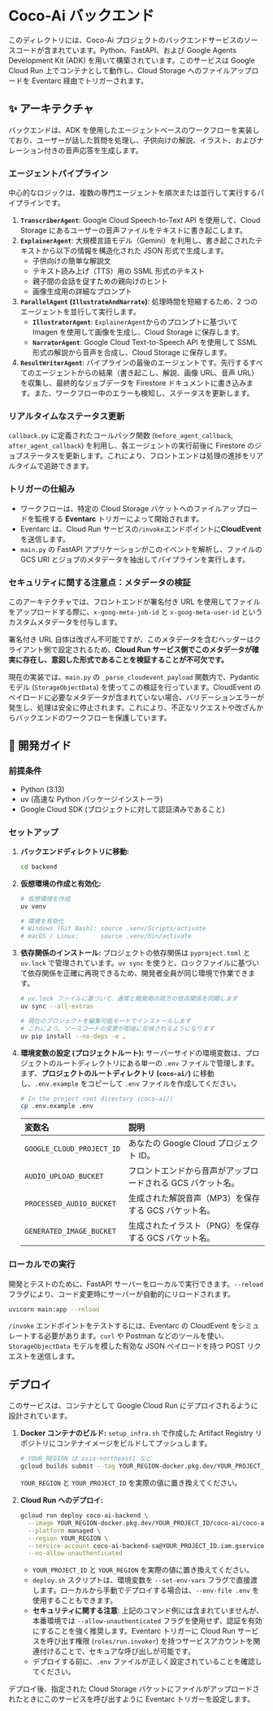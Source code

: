 # Coco-Ai バックエンド

このディレクトリには、Coco-Ai プロジェクトのバックエンドサービスのソースコードが含まれています。Python、FastAPI、および Google Agents Development Kit (ADK) を用いて構築されています。このサービスは Google Cloud Run 上でコンテナとして動作し、Cloud Storage へのファイルアップロードを Eventarc 経由でトリガーされます。

## ✨ アーキテクチャ

バックエンドは、ADK を使用したエージェントベースのワークフローを実装しており、ユーザーが話した質問を処理し、子供向けの解説、イラスト、およびナレーション付きの音声応答を生成します。

### エージェントパイプライン

中心的なロジックは、複数の専門エージェントを順次または並行して実行するパイプラインです。

1.  **`TranscriberAgent`**: Google Cloud Speech-to-Text API を使用して、Cloud Storage にあるユーザーの音声ファイルをテキストに書き起こします。
2.  **`ExplainerAgent`**: 大規模言語モデル（Gemini）を利用し、書き起こされたテキストから以下の情報を構造化された JSON 形式で生成します。
    - 子供向けの簡単な解説文
    - テキスト読み上げ（TTS）用の SSML 形式のテキスト
    - 親子間の会話を促すための親向けのヒント
    - 画像生成用の詳細なプロンプト
3.  **`ParallelAgent` (`IllustrateAndNarrate`)**: 処理時間を短縮するため、2 つのエージェントを並行して実行します。
    - **`IllustratorAgent`**: `ExplainerAgent`からのプロンプトに基づいて Imagen を使用して画像を生成し、Cloud Storage に保存します。
    - **`NarratorAgent`**: Google Cloud Text-to-Speech API を使用して SSML 形式の解説から音声を合成し、Cloud Storage に保存します。
4.  **`ResultWriterAgent`**: パイプラインの最後のエージェントです。先行するすべてのエージェントからの結果（書き起こし、解説、画像 URL、音声 URL）を収集し、最終的なジョブデータを Firestore ドキュメントに書き込みます。また、ワークフロー中のエラーも検知し、ステータスを更新します。

### リアルタイムなステータス更新

`callback.py` に定義されたコールバック関数 (`before_agent_callback`, `after_agent_callback`) を利用し、各エージェントの実行前後に Firestore のジョブステータスを更新します。これにより、フロントエンドは処理の進捗をリアルタイムで追跡できます。

### トリガーの仕組み

- ワークフローは、特定の Cloud Storage バケットへのファイルアップロードを監視する **Eventarc** トリガーによって開始されます。
- Eventarc は、Cloud Run サービスの`/invoke`エンドポイントに**CloudEvent**を送信します。
- `main.py` の FastAPI アプリケーションがこのイベントを解析し、ファイルの GCS URI とジョブのメタデータを抽出してパイプラインを実行します。

### セキュリティに関する注意点：メタデータの検証

このアーキテクチャでは、フロントエンドが署名付き URL を使用してファイルをアップロードする際に、`x-goog-meta-job-id` と `x-goog-meta-user-id` というカスタムメタデータを付与します。

署名付き URL 自体は改ざん不可能ですが、このメタデータを含むヘッダーはクライアント側で設定されるため、**Cloud Run サービス側でこのメタデータが確実に存在し、意図した形式であることを検証することが不可欠です。**

現在の実装では、`main.py` の `_parse_cloudevent_payload` 関数内で、Pydantic モデル (`StorageObjectData`) を使ってこの検証を行っています。CloudEvent のペイロードに必要なメタデータが含まれていない場合、バリデーションエラーが発生し、処理は安全に停止されます。これにより、不正なリクエストや改ざんからバックエンドのワークフローを保護しています。

## 🚀 開発ガイド

### 前提条件

- Python (3.13)
- uv (高速な Python パッケージインストーラ)
- Google Cloud SDK (プロジェクトに対して認証済みであること)

### セットアップ

1.  **バックエンドディレクトリに移動:**

    ```bash
    cd backend
    ```

2.  **仮想環境の作成と有効化:**

    ```bash
    # 仮想環境を作成
    uv venv

    # 環境を有効化
    # Windows (Git Bash): source .venv/Scripts/activate
    # macOS / Linux:      source .venv/bin/activate
    ```

3.  **依存関係のインストール:**
    プロジェクトの依存関係は `pyproject.toml` と `uv.lock` で管理されています。`uv sync` を使うと、ロックファイルに基づいて依存関係を正確に再現できるため、開発者全員が同じ環境で作業できます。

    ```bash
    # uv.lock ファイルに基づいて、通常と開発用の両方の依存関係を同期します
    uv sync --all-extras

    # 現在のプロジェクトを編集可能モードでインストールします
    # これにより、ソースコードの変更が即座に反映されるようになります
    uv pip install --no-deps -e .
    ```

4.  **環境変数の設定 (プロジェクトルート):**
    サーバーサイドの環境変数は、プロジェクトのルートディレクトリにある単一の `.env` ファイルで管理します。
    まず、**プロジェクトのルートディレクトリ (`coco-ai/`)** に移動し、`.env.example` をコピーして `.env` ファイルを作成してください。

    ```bash
    # In the project root directory (coco-ai/)
    cp .env.example .env
    ```

    | 変数名                    | 説明                                                        |
    | :------------------------ | :---------------------------------------------------------- |
    | `GOOGLE_CLOUD_PROJECT_ID` | あなたの Google Cloud プロジェクト ID。                     |
    | `AUDIO_UPLOAD_BUCKET`     | フロントエンドから音声がアップロードされる GCS バケット名。 |
    | `PROCESSED_AUDIO_BUCKET`  | 生成された解説音声（MP3）を保存する GCS バケット名。        |
    | `GENERATED_IMAGE_BUCKET`  | 生成されたイラスト（PNG）を保存する GCS バケット名。        |

### ローカルでの実行

開発とテストのために、FastAPI サーバーをローカルで実行できます。`--reload` フラグにより、コード変更時にサーバーが自動的にリロードされます。

```bash
uvicorn main:app --reload
```

`/invoke` エンドポイントをテストするには、Eventarc の CloudEvent をシミュレートする必要があります。`curl` や Postman などのツールを使い、`StorageObjectData` モデルを模した有効な JSON ペイロードを持つ POST リクエストを送信します。

## デプロイ

このサービスは、コンテナとして Google Cloud Run にデプロイされるように設計されています。

1.  **Docker コンテナのビルド:**
    `setup_infra.sh` で作成した Artifact Registry リポジトリにコンテナイメージをビルドしてプッシュします。

    ```bash
    # YOUR_REGION は asia-northeast1 など
    gcloud builds submit --tag YOUR_REGION-docker.pkg.dev/YOUR_PROJECT_ID/coco-ai/coco-ai-backend
    ```

    `YOUR_REGION` と `YOUR_PROJECT_ID` を実際の値に置き換えてください。

2.  **Cloud Run へのデプロイ:**
    ```bash
    gcloud run deploy coco-ai-backend \
      --image YOUR_REGION-docker.pkg.dev/YOUR_PROJECT_ID/coco-ai/coco-ai-backend \
      --platform managed \
      --region YOUR_REGION \
      --service-account coco-ai-backend-sa@YOUR_PROJECT_ID.iam.gserviceaccount.com \
      --no-allow-unauthenticated
    ```
    - `YOUR_PROJECT_ID` と `YOUR_REGION` を実際の値に置き換えてください。
    - `deploy.sh` スクリプトは、環境変数を `--set-env-vars` フラグで直接渡します。ローカルから手動でデプロイする場合は、`--env-file .env` を使用することもできます。
    - **セキュリティに関する注意**: 上記のコマンド例には含まれていませんが、本番環境では `--allow-unauthenticated` フラグを使用せず、認証を有効にすることを強く推奨します。Eventarc トリガーに Cloud Run サービスを呼び出す権限 (`roles/run.invoker`) を持つサービスアカウントを関連付けることで、セキュアな呼び出しが可能です。
    - デプロイする前に、`.env` ファイルが正しく設定されていることを確認してください。

デプロイ後、指定された Cloud Storage バケットにファイルがアップロードされたときにこのサービスを呼び出すように Eventarc トリガーを設定します。
